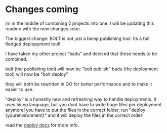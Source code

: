 # Changes coming

Im in the middle of combining 2 projects into one. I will be updating this readme with the new changes soon. 

The biggest change:
BOLT is not just a bicep publishing tool. Its a full fledged deplopyment tool!

I have taken my other project "badu" and deciced that these needs to be combined.

bolt (the publishing tool) will now be "bolt publish"
badu (the deployment tool) will now be "bolt deploy"

they will both be rewritten in GO for better performance and to make it easier to use.

"deploy" is a honestly new and refreshing way to handle deployments. It uses bicep language, but you dont have to write huge files per deployment anymore! you have to put the files in the correct folder, run "deploy {yourenvironment}" and it will deploy the files in the correct order!

read the [deploy docs](./deploy/docs/readme.md) for more info.